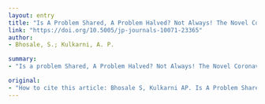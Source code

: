 ```yaml
---
layout: entry
title: "Is A Problem Shared, A Problem Halved? Not Always! The Novel Coronavirus COVID-19 Outbreak"
link: "https://doi.org/10.5005/jp-journals-10071-23365"
author:
- Bhosale, S.; Kulkarni, A. P.

summary:
- "Is a problem Shared, A Problem Halved? Not Always! The Novel Coronavirus COVID-19 Outbreak. Indian J Crit Care Med 2020;24(2):88-89. How to cite this article: Bhosale S, Kulkarni AP. Is A Problem Shared and A Problem halved. The novel Coronavirus CVID19 Outbreak? Not always!. A problem shared, a. problem shared? not always. It's A problem shared, Is an issue Shared? not Always! Is the Novel Corona virus."

original:
- "How to cite this article: Bhosale S, Kulkarni AP. Is A Problem Shared, A Problem Halved? Not Always! The Novel Coronavirus COVID-19 Outbreak. Indian J Crit Care Med 2020;24(2):88-89."
---
```


